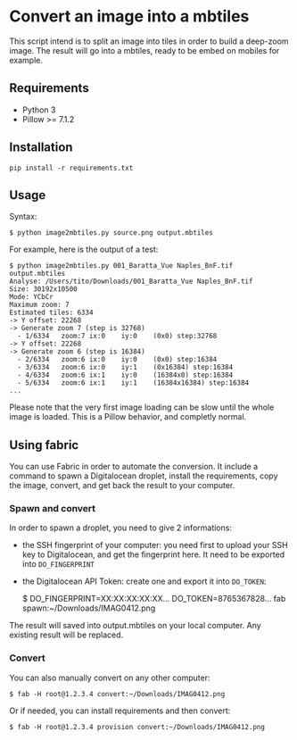 # Convert an image into a mbtiles

This script intend is to split an image into tiles in order to build a
deep-zoom image. The result will go into a mbtiles, ready to be embed on
mobiles for example.


## Requirements

- Python 3
- Pillow >= 7.1.2

## Installation

```
pip install -r requirements.txt
```

## Usage

Syntax:

	$ python image2mbtiles.py source.png output.mbtiles

For example, here is the output of a test:

	$ python image2mbtiles.py 001_Baratta_Vue Naples_BnF.tif output.mbtiles
	Analyse: /Users/tito/Downloads/001_Baratta_Vue Naples_BnF.tif
	Size: 30192x10500
	Mode: YCbCr
	Maximum zoom: 7
	Estimated tiles: 6334
	-> Y offset: 22268
	-> Generate zoom 7 (step is 32768)
	  - 1/6334	 zoom:7	ix:0	iy:0	(0x0) step:32768
	-> Y offset: 22268
	-> Generate zoom 6 (step is 16384)
	  - 2/6334	 zoom:6	ix:0	iy:0	(0x0) step:16384
	  - 3/6334	 zoom:6	ix:0	iy:1	(0x16384) step:16384
	  - 4/6334	 zoom:6	ix:1	iy:0	(16384x0) step:16384
	  - 5/6334	 zoom:6	ix:1	iy:1	(16384x16384) step:16384
    ...

Please note that the very first image loading can be slow until the whole image
is loaded. This is a Pillow behavior, and completly normal.


## Using fabric

You can use Fabric in order to automate the conversion. It include a command to
spawn a Digitalocean droplet, install the requirements, copy the image, convert,
and get back the result to your computer.

### Spawn and convert

In order to spawn a droplet, you need to give 2 informations:

- the SSH fingerprint of your computer: you need first to upload your SSH key
  to Digitalocean, and get the fingerprint here. It need to be exported into
  `DO_FINGERPRINT`
- the Digitalocean API Token: create one and export it into `DO_TOKEN`:


	$ DO_FINGERPRINT=XX:XX:XX:XX:XX... DO_TOKEN=8765367828... fab spawn:~/Downloads/IMAG0412.png


The result will saved into output.mbtiles on your local computer. Any existing
result will be replaced.

### Convert

You can also manually convert on any other computer:

	$ fab -H root@1.2.3.4 convert:~/Downloads/IMAG0412.png

Or if needed, you can install requirements and then convert:

	$ fab -H root@1.2.3.4 provision convert:~/Downloads/IMAG0412.png
